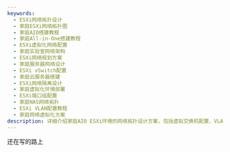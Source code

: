 ```yaml
---
keywords: 
  - ESXi网络拓扑设计
  - 家庭ESXi网络拓扑图
  - 家庭AIO搭建教程
  - 家庭All-in-One搭建教程
  - ESXi虚拟化网络配置
  - 家庭实验室网络架构
  - ESXi网络规划方案
  - 家庭服务器网络设计
  - ESXi vSwitch配置
  - 家庭云服务器搭建
  - ESXi网络隔离设计
  - 家庭虚拟化环境部署
  - ESXi端口组配置
  - 家庭NAS网络拓扑
  - ESXi VLAN配置教程
  - 家庭网络虚拟化方案
description: 详细介绍家庭AIO ESXi环境的网络拓扑设计方案，包括虚拟交换机配置、VLAN划分、网络隔离等关键技术，帮助用户构建稳定高效的家庭虚拟化网络环境。
---
```

还在写的路上